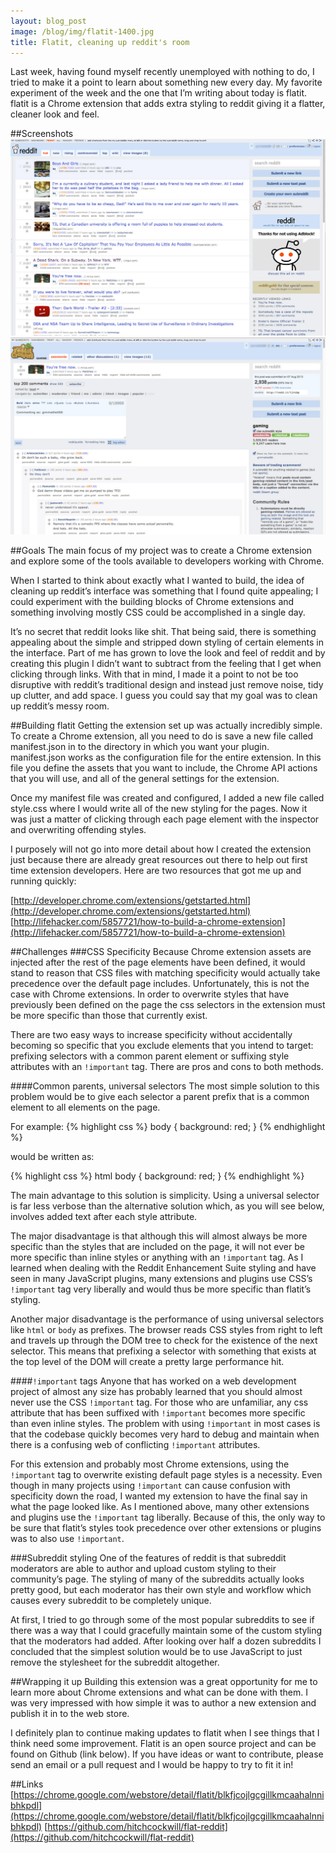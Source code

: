 ```yaml
---
layout: blog_post
image: /blog/img/flatit-1400.jpg
title: Flatit, cleaning up reddit's room
---
```


Last week, having found myself recently unemployed with nothing to do, I tried to make it a point to learn about something new every day. My favorite experiment of the week and the one that I’m writing about today is flatit. flatit is a Chrome extension that adds extra styling to reddit giving it a flatter, cleaner look and feel.

##Screenshots
[![flatit working on the reddit front page.](/blog/img/flatit-screen1.jpg)](/blog/img/flatit-screen1.jpg)
[![flatit working on a reddit comment page.](/blog/img/flatit-screen2.jpg)](/blog/img/flatit-screen2.jpg)

##Goals
The main focus of my project was to create a Chrome extension and explore some of the tools available to developers working with Chrome. 

When I started to think about exactly what I wanted to build, the idea of cleaning up reddit’s interface was something that I found quite appealing; I could experiment with the building blocks of Chrome extensions and something involving mostly CSS could be accomplished in a single day.

It’s no secret that reddit looks like shit. That being said, there is something appealing about the simple and stripped down styling of certain elements in the interface. Part of me has grown to love the look and feel of reddit and by creating this plugin I didn’t want to subtract from the feeling that I get when clicking through links. With that in mind, I made it a point to not be too disruptive with reddit’s traditional design and instead just remove noise, tidy up clutter, and add space. I guess you could say that my goal was to clean up reddit’s messy room. 

##Building flatit
Getting the extension set up was actually incredibly simple. To create a Chrome extension, all you need to do is save a new file called manifest.json in to the directory in which you want your plugin. manifest.json works as the configuration file for the entire extension. In this file you define the assets that you want to include, the Chrome API actions that you will use, and all of the general settings for the extension.

Once my manifest file was created and configured, I added a new file called style.css where I would write all of the new styling for the pages. Now it was just a matter of clicking through each page element with the inspector and overwriting offending styles.

I purposely will not go into more detail about how I created the extension just because there are already great resources out there to help out first time extension developers. Here are two resources that got me up and running quickly:

[http://developer.chrome.com/extensions/getstarted.html](http://developer.chrome.com/extensions/getstarted.html)
[http://lifehacker.com/5857721/how-to-build-a-chrome-extension](http://lifehacker.com/5857721/how-to-build-a-chrome-extension)

##Challenges
###CSS Specificity
Because Chrome extension assets are injected after the rest of the page elements have been defined, it would stand to reason that CSS files with matching specificity would actually take precedence over the default page includes. Unfortunately, this is not the case with Chrome extensions. In order to overwrite styles that have previously been defined on the page the css selectors in the extension must be more specific than those that currently exist. 

There are two easy ways to increase specificity without accidentally becoming so specific that you exclude elements that you intend to target: prefixing selectors with a common parent element or suffixing style attributes with an ```!important``` tag. There are pros and cons to both methods.

####Common parents, universal selectors
The most simple solution to this problem would be to give each selector a parent prefix that is a common element to all elements on the page.

For example:
{% highlight css %}
body {
  background: red;
}
{% endhighlight %}

would be written as:

{% highlight css %}
html body {
  background: red;
}
{% endhighlight %}

The main advantage to this solution is simplicity. Using a universal selector is far less verbose than the alternative solution which, as you will see below, involves added text after each style attribute.

The major disadvantage is that although this will almost always be more specific than the styles that are included on the page, it will not ever be more specific than inline styles or anything with an ```!important``` tag. As I learned when dealing with the Reddit Enhancement Suite styling and have seen in many JavaScript plugins, many extensions and plugins use CSS’s ```!important``` tag very liberally and would thus be more specific than flatit’s styling.

Another major disadvantage is the performance of using universal selectors like ```html``` or ```body``` as prefixes. The browser reads CSS styles from right to left and travels up through the DOM tree to check for the existence of the next selector. This means that prefixing a selector with something that exists at the top level of the DOM will create a pretty large performance hit.

####```!important``` tags
Anyone that has worked on a web development project of almost any size has probably learned that you should almost never use the CSS ```!important``` tag. For those who are unfamiliar, any css attribute that has been suffixed with ```!important``` becomes more specific than even inline styles. The problem with using ```!important``` in most cases is that the codebase quickly becomes very hard to debug and maintain when there is a confusing web of conflicting ```!important``` attributes.

For this extension and probably most Chrome extensions, using the ```!important``` tag to overwrite existing default page styles is a necessity. Even though in many projects using ```!important``` can cause confusion with specificity down the road, I wanted my extension to have the final say in what the page looked like. As I mentioned above, many other extensions and plugins use the ```!important``` tag liberally. Because of this, the only way to be sure that flatit’s styles took precedence over other extensions or plugins was to also use ```!important```.

###Subreddit styling
One of the features of reddit is that subreddit moderators are able to author and upload custom styling to their community’s page. The styling of many of the subreddits actually looks pretty good, but each moderator has their own style and workflow which causes every subreddit to be completely unique. 

At first, I tried to go through some of the most popular subreddits to see if there was a way that I could gracefully maintain some of the custom styling that the moderators had added. After looking over half a dozen subreddits I concluded that the simplest solution would be to use JavaScript to just remove the stylesheet for the subreddit altogether.

##Wrapping it up
Building this extension was a great opportunity for me to learn more about Chrome extensions and what can be done with them. I was very impressed with how simple it was to author a new extension and publish it in to the web store.

I definitely plan to continue making updates to flatit when I see things that I think need some improvement. Flatit is an open source project and can be found on Github (link below). If you have ideas or want to contribute, please send an email or a pull request and I would be happy to try to fit it in!

##Links
[https://chrome.google.com/webstore/detail/flatit/blkfjcojlgcgillkmcaahalnnibhkpdl](https://chrome.google.com/webstore/detail/flatit/blkfjcojlgcgillkmcaahalnnibhkpdl)
[https://github.com/hitchcockwill/flat-reddit](https://github.com/hitchcockwill/flat-reddit)
